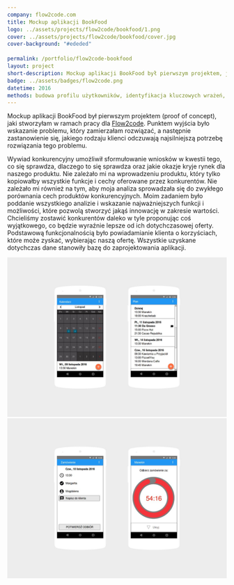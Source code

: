 ```yaml
---
company: flow2code.com
title: Mockup aplikacji BookFood
logo: ../assets/projects/flow2code/bookfood/1.png
cover: ../assets/projects/flow2code/bookfood/cover.jpg
cover-background: "#ededed"

permalink: /portfolio/flow2code-bookfood
layout: project
short-description: Mockup aplikacji BookFood był pierwszym projektem, jaki stworzyłam w ramach pracy dla Flow2code
badge: ../assets/badges/flow2code.png
datetime: 2016
methods: budowa profilu użytkowników, identyfikacja kluczowych wrażeń, macierz analizy konkurencji, identyfikacja okazji rynkowych, prototypowanie, strukturyzacja, projektowanie hierarchii, wartościowanie, porządek elementów, proof of concept
---
```


Mockup aplikacji BookFood był pierwszym projektem (proof of concept), jaki stworzyłam w&nbsp;ramach pracy dla <a target="_blank" href="https://flow2code.com/">Flow2code</a>. Punktem wyjścia było wskazanie problemu, który zamierzałam rozwiązać, a&nbsp;następnie zastanowienie się, jakiego rodzaju klienci odczuwają najsilniejszą potrzebę rozwiązania tego problemu.

Wywiad konkurencyjny umożliwił sformułowanie wniosków w&nbsp;kwestii tego, co się sprawdza, dlaczego to się sprawdza oraz jakie okazje kryje rynek dla naszego produktu. Nie zależało mi na wprowadzeniu produktu, który tylko kopiowałby wszystkie funkcje i&nbsp;cechy oferowane przez konkurentów. Nie zależało mi również na tym, aby moja analiza sprowadzała się do zwykłego porównania cech produktów konkurencyjnych. Moim zadaniem było poddanie wszystkiego analizie i&nbsp;wskazanie najważniejszych funkcji i możliwości, które pozwolą stworzyć jakąś innowację w&nbsp;zakresie wartości. Chcieliśmy zostawić konkurentów daleko w&nbsp;tyle proponując coś wyjątkowego, co będzie wyraźnie lepsze od ich dotychczasowej oferty. Podstawową funkcjonalnością było powiadamianie klienta o&nbsp;korzyściach, które może zyskać, wybierając naszą ofertę. Wszystkie uzyskane dotychczas dane stanowiły bazę do zaprojektowania aplikacji.

<div class="project-image">
	<img class="item" src="../assets/projects/flow2code/bookfood/0.jpg" href="../assets/projects/flow2code/bookfood/0.jpg" />
</div>
<div class="project-image">
	<img class="item" src="../assets/projects/flow2code/bookfood/1.jpg" href="../assets/projects/flow2code/bookfood/1.jpg" />
</div>
